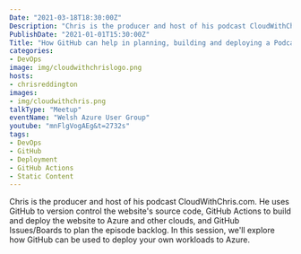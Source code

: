 ```yaml
---
Date: "2021-03-18T18:30:00Z"
Description: "Chris is the producer and host of his podcast CloudWithChris.com. He uses GitHub to version control the website's source code, GitHub Actions to build and deploy the website to Azure and other clouds, and GitHub Issues/Boards to plan the episode backlog. In this session, we'll explore how GitHub can be used to deploy your own workloads to Azure"
PublishDate: "2021-01-01T15:30:00Z"
Title: "How GitHub can help in planning, building and deploying a Podcast/Blog site"
categories:
- DevOps
image: img/cloudwithchrislogo.png
hosts:
- chrisreddington
images:
- img/cloudwithchris.png
talkType: "Meetup"
eventName: "Welsh Azure User Group"
youtube: "mnFlgVogAEg&t=2732s"
tags:
- DevOps
- GitHub
- Deployment
- GitHub Actions
- Static Content
---
```

Chris is the producer and host of his podcast CloudWithChris.com. He uses GitHub to version control the website's source code, GitHub Actions to build and deploy the website to Azure and other clouds, and GitHub Issues/Boards to plan the episode backlog. In this session, we'll explore how GitHub can be used to deploy your own workloads to Azure.
